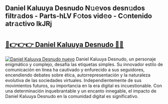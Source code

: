 ## Daniel Kaluuya Desnudo N𝚞𝚎vos desn𝚞dos filtr𝚊dos - Parts-hLV F𝚘tos vid𝚎o - C𝚘ntenido atr𝚊ctivo lkJRj

# <h2><a href="http://mb605vd.tromn.icu/?c=Daniel+Kaluuya+Desnudo">🔗👉👉👉 Daniel Kaluuya Desnudo 🔗🔗</a></h2>

[![Daniel Kaluuya Desnudo nuevo](https://i.imgur.com/pEAQMta.gif)](http://mb605vd.tromn.icu/?c=Daniel+Kaluuya+Desnudo)
Daniel Kaluuya Desnudo, un personaje enigmático y complejo, desafía las etiquetas simples. Su innovador estilo de comunicación en línea ha cautivado y enfurecido a sus seguidores, encendiendo debates sobre ética, autorrepresentación y la naturaleza evolutiva de las sociedades virtuales. Independientemente de sus movimientos futuros, su importancia en la era digital es incuestionable. Con una determinación inquebrantable y un encanto innegable, el impacto de Daniel Kaluuya Desnudo en la comunidad digital es significativo.
